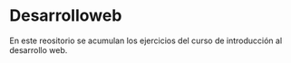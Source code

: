 # Desarrolloweb
En este reositorio se acumulan los ejercicios del curso de introducción al desarrollo web. 
